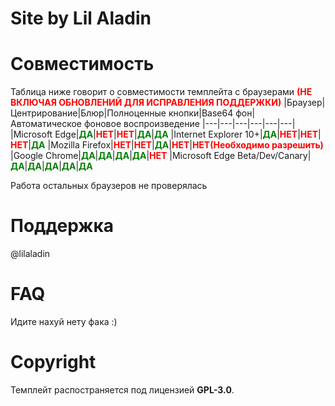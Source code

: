 # Site by Lil Aladin

# Совместимость
Таблица ниже говорит о совместимости темплейта с браузерами <span style="color:red">**(НЕ ВКЛЮЧАЯ ОБНОВЛЕНИЙ ДЛЯ ИСПРАВЛЕНИЯ ПОДДЕРЖКИ)**</span>
|Браузер|Центрирование|Блюр|Полноценные кнопки|Base64 фон|Автоматическое фоновое воспроизведение
|---|---|---|---|---|---|
|Microsoft Edge|<span style="color:green">**ДА**</span>|<span style="color:red">**НЕТ**</span>|<span style="color:red">**НЕТ**</span>|<span style="color:green">**ДА**</span>|<span style="color:green">**ДА**</span>
|Internet Explorer 10+|<span style="color:green">**ДА**</span>|<span style="color:red">**НЕТ**</span>|<span style="color:red">**НЕТ**</span>|<span style="color:red">**НЕТ**</span>|<span style="color:green">**ДА**</span>
|Mozilla Firefox|<span style="color:red">**НЕТ**</span>|<span style="color:red">**НЕТ**</span>|<span style="color:green">**ДА**</span>|<span style="color:red">**НЕТ**</span>|<span style="color:red">**НЕТ(Необходимо разрешить)**</span>
|Google Chrome|<span style="color:green">**ДА**</span>|<span style="color:green">**ДА**</span>|<span style="color:green">**ДА**</span>|<span style="color:green">**ДА**</span>|<span style="color:red">**НЕТ**</span>
|Microsoft Edge Beta/Dev/Canary|<span style="color:green">**ДА**</span>|<span style="color:green">**ДА**</span>|<span style="color:green">**ДА**</span>|<span style="color:green">**ДА**</span>|<span style="color:green">**ДА**</span>

Работа остальных браузеров не проверялась

# Поддержка
@lilaladin

# FAQ
Идите нахуй нету фака :)

# Copyright
Темплейт распостраняется под лицензией **GPL-3.0**.
